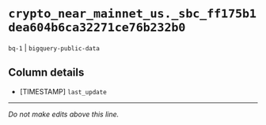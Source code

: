 # `crypto_near_mainnet_us._sbc_ff175b1dea604b6ca32271ce76b232b0`
`bq-1` | `bigquery-public-data`

## Column details
* [TIMESTAMP] `last_update`

-------------------------------------------------------------------------------
*Do not make edits above this line.*
